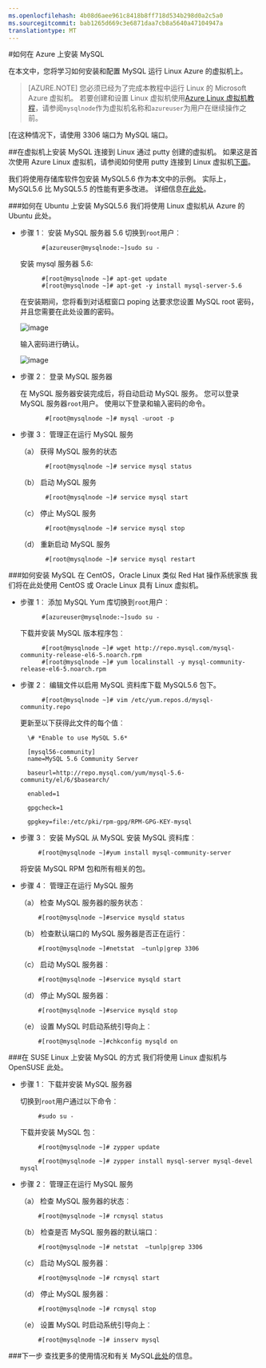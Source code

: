 ```yaml
---
ms.openlocfilehash: 4b08d6aee961c8418b8ff718d534b298d0a2c5a0
ms.sourcegitcommit: bab1265d669c3e6871daa7cb8a5640a47104947a
translationtype: MT
---
```

<properties
    pageTitle="如何在 Azure 上安装 MySQL "
    description="了解如何在 Azure 中的 Linux 虚拟机 (VM) 上安装 MySQL 栈。 您可以安装 Ubuntu 或 RedHat 系列操作系统上。"
    services="virtual-machines"
    documentationCenter=""
    authors="SuperScottz"
    manager="timlt"
    editor=""/>

<tags
    ms.service="virtual-machines"
    ms.workload="infrastructure-services"
    ms.tgt_pltfrm="vm-linux"
    ms.devlang="na"
    ms.topic="article"
    ms.date="08/10/2015"
    ms.author="mingzhan"/>


#如何在 Azure 上安装 MySQL


在本文中，您将学习如何安装和配置 MySQL 运行 Linux Azure 的虚拟机上。


> [AZURE.NOTE] 您必须已经为了完成本教程中运行 Linux 的 Microsoft Azure 虚拟机。 若要创建和设置 Linux 虚拟机使用[Azure Linux 虚拟机教程](virtual-machines-linux-tutorial.md)，请参阅`mysqlnode`作为虚拟机名称和`azureuser`为用户在继续操作之前。

[在这种情况下，请使用 3306 端口为 MySQL 端口。  


##在虚拟机上安装 MySQL
连接到 Linux 通过 putty 创建的虚拟机。 如果这是首次使用 Azure Linux 虚拟机，请参阅如何使用 putty 连接到 Linux 虚拟机[下面](virtual-machines-linux-use-ssh-key.md)。

我们将使用存储库软件包安装 MySQL5.6 作为本文中的示例。 实际上，MySQL5.6 比 MySQL5.5 的性能有更多改进。  详细信息[在此处](http://www.mysqlperformanceblog.com/2013/02/18/is-mysql-5-6-slower-than-mysql-5-5/)。


###如何在 Ubuntu 上安装 MySQL5.6
我们将使用 Linux 虚拟机从 Azure 的 Ubuntu 此处。 

- 步骤 1︰ 安装 MySQL 服务器 5.6 切换到`root`用户︰ 

            #[azureuser@mysqlnode:~]sudo su -

    安装 mysql 服务器 5.6:

            #[root@mysqlnode ~]# apt-get update
            #[root@mysqlnode ~]# apt-get -y install mysql-server-5.6

    在安装期间，您将看到对话框窗口 poping 达要求您设置 MySQL root 密码，并且您需要在此处设置的密码。

    ![image](./media/virtual-machines-linux-install-mysql/virtual-machines-linux-install-mysql-p1.png)

    
    输入密码进行确认。

    ![image](./media/virtual-machines-linux-install-mysql/virtual-machines-linux-install-mysql-p2.png)
 
- 步骤 2︰ 登录 MySQL 服务器

    在 MySQL 服务器安装完成后，将自动启动 MySQL 服务。 您可以登录 MySQL 服务器`root`用户。
    使用以下登录和输入密码的命令。

             #[root@mysqlnode ~]# mysql -uroot -p

- 步骤 3︰ 管理正在运行 MySQL 服务

    （a） 获得 MySQL 服务的状态

             #[root@mysqlnode ~]# service mysql status

    （b） 启动 MySQL 服务

             #[root@mysqlnode ~]# service mysql start

    （c） 停止 MySQL 服务

             #[root@mysqlnode ~]# service mysql stop

    （d） 重新启动 MySQL 服务

             #[root@mysqlnode ~]# service mysql restart


###如何安装 MySQL 在 CentOS，Oracle Linux 类似 Red Hat 操作系统家族
我们将在此处使用 CentOS 或 Oracle Linux 具有 Linux 虚拟机。
 
- 步骤 1︰ 添加 MySQL Yum 库切换到`root`用户︰ 

            #[azureuser@mysqlnode:~]sudo su -

    下载并安装 MySQL 版本程序包︰ 

            #[root@mysqlnode ~]# wget http://repo.mysql.com/mysql-community-release-el6-5.noarch.rpm 
            #[root@mysqlnode ~]# yum localinstall -y mysql-community-release-el6-5.noarch.rpm 

- 步骤 2︰ 编辑文件以启用 MySQL 资料库下载 MySQL5.6 包下。
 
            #[root@mysqlnode ~]# vim /etc/yum.repos.d/mysql-community.repo

    更新至以下获得此文件的每个值︰

        \# *Enable to use MySQL 5.6*

        [mysql56-community]
        name=MySQL 5.6 Community Server

        baseurl=http://repo.mysql.com/yum/mysql-5.6-community/el/6/$basearch/

        enabled=1

        gpgcheck=1

        gpgkey=file:/etc/pki/rpm-gpg/RPM-GPG-KEY-mysql

- 步骤 3︰ 安装 MySQL 从 MySQL 安装 MySQL 资料库︰

           #[root@mysqlnode ~]#yum install mysql-community-server 

    将安装 MySQL RPM 包和所有相关的包。

- 步骤 4︰ 管理正在运行 MySQL 服务

    （a） 检查 MySQL 服务器的服务状态︰
   
           #[root@mysqlnode ~]#service mysqld status

    （b） 检查默认端口的 MySQL 服务器是否正在运行︰

           #[root@mysqlnode ~]#netstat  –tunlp|grep 3306


    （c） 启动 MySQL 服务器︰

           #[root@mysqlnode ~]#service mysqld start

    （d） 停止 MySQL 服务器︰

           #[root@mysqlnode ~]#service mysqld stop

    （e） 设置 MySQL 时启动系统引导向上︰

           #[root@mysqlnode ~]#chkconfig mysqld on


###在 SUSE Linux 上安装 MySQL 的方式
我们将使用 Linux 虚拟机与 OpenSUSE 此处。

- 步骤 1︰ 下载并安装 MySQL 服务器

    切换到`root`用户通过以下命令︰  

           #sudo su -

    下载并安装 MySQL 包︰

           #[root@mysqlnode ~]# zypper update

           #[root@mysqlnode ~]# zypper install mysql-server mysql-devel mysql

- 步骤 2︰ 管理正在运行 MySQL 服务

    （a） 检查 MySQL 服务器的状态︰

           #[root@mysqlnode ~]# rcmysql status

    （b） 检查是否 MySQL 服务器的默认端口︰

           #[root@mysqlnode ~]# netstat  –tunlp|grep 3306


    （c） 启动 MySQL 服务器︰

           #[root@mysqlnode ~]# rcmysql start

    （d） 停止 MySQL 服务器︰

           #[root@mysqlnode ~]# rcmysql stop

    （e） 设置 MySQL 时启动系统引导向上︰

           #[root@mysqlnode ~]# insserv mysql

###下一步
查找更多的使用情况和有关 MySQL[此处](https://www.mysql.com/)的信息。